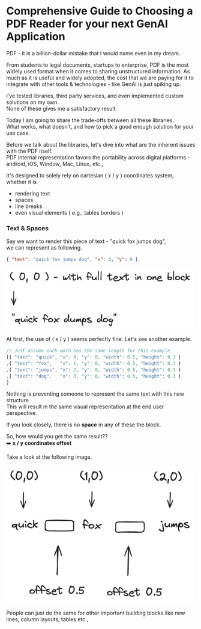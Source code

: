 # Comprehensive Guide to Choosing a PDF Reader for your next GenAI Application


PDF - it is a billion-dollar mistake that I would name even in my dream.

From students to legal documents, startups to enterprise, PDF is the most widely used format when it comes to sharing unstructured information.
As much as it is useful and widely adopted, the cost that we are paying for it to integrate with other tools & technologies - like GenAI is just spiking up.

I’ve tested libraries, third party services, and even implemented custom solutions on my own. <br />
None of these gives me a satisfactory result.

Today I am going to share the trade-offs between all these libraries. <br />
What works, what doesn’t, and how to pick a good enough solution for your use case.


Before we talk about the libraries, let's dive into what are the inherent issues with the PDF itself. <br />
PDF internal representation favors the portability across digital platforms - android, iOS, Window, Mac, Linux, etc.,

It's designed to solely rely on cartesian ( x / y ) coordinates system, whether it is
- rendering text
- spaces
- line breaks
- even visual elements ( e.g., tables borders )


### Text & Spaces

Say we want to render this piece of text - "quick fox jumps dog", <br />
we can represent as following.
```json
{ "text": "quick fox jumps dog", "x": 0, "y": 0 }
```

<img src="../assets/PDF/good-representation.png" style="border-radius: 5px;" width="500" />

At first, the use of ( x / y ) seems perfectly fine.  Let's see another example.
```ts
// Just assume each word has the same length for this example
[{ "text": "quick", "x": 0, "y": 0, "width": 0.5, "height": 0.3 }
,{ "text": "fox",   "x": 1, "y": 0, "width": 0.5, "height": 0.3 }
,{ "text": "jumps", "x": 2, "y": 0, "width": 0.5, "height": 0.3 }
,{ "text": "dog",   "x": 3, "y": 0, "width": 0.5, "height": 0.3 }
]
```

Nothing is preventing someone to represent the same text with this new structure. <br />
This will result in the same visual representation at the end user perspective.

If you look closely, there is no **space** in any of these the block.

So, how would you  get the same result?? <br />
➡️ **x / y coordinates offset**

Take a look at the following image.

<img src="../assets/PDF/bad-presentation.png" style="border-radius: 5px;" width="500" />

People can just do the same for other important building blocks like new lines, column layouts, tables etc.,
